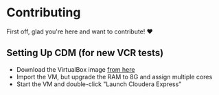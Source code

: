 # Contributing

First off, glad you're here and want to contribute! :heart:

## Setting Up CDM (for new VCR tests)

* Download the VirtualBox image [from here](http://www.cloudera.com/downloads/quickstart_vms/5-8.html)
* Import the VM, but upgrade the RAM to 8G and assign multiple cores
* Start the VM and double-click "Launch Cloudera Express"
